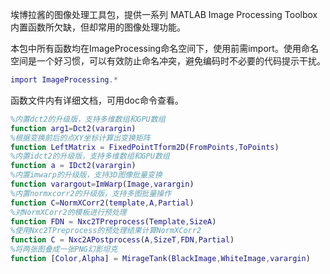 埃博拉酱的图像处理工具包，提供一系列 MATLAB Image Processing Toolbox 内置函数所欠缺，但却常用的图像处理功能。

本包中所有函数均在ImageProcessing命名空间下，使用前需import。使用命名空间是一个好习惯，可以有效防止命名冲突，避免编码时不必要的代码提示干扰。
```MATLAB
import ImageProcessing.*
```
函数文件内有详细文档，可用doc命令查看。
```MATLAB
%内置dct2的升级版，支持多维数组和GPU数组
function arg1=Dct2(varargin)
%根据变换前后的点XY坐标计算出变换矩阵
function LeftMatrix = FixedPointTform2D(FromPoints,ToPoints)
%内置idct2的升级版，支持多维数组和GPU数组
function a = IDct2(varargin)
%内置imwarp的升级版，支持3D图像批量变换
function varargout=ImWarp(Image,varargin)
%内置normxcorr2的升级版，支持多图批量操作
function C=NormXCorr2(template,A,Partial)
%对NormXCorr2的模板进行预处理
function FDN = Nxc2TPreprocess(Template,SizeA)
%使用Nxc2TPreprocess的预处理结果计算NormXCorr2
function C = Nxc2APostprocess(A,SizeT,FDN,Partial)
%将两张图叠成一张PNG幻影坦克
function [Color,Alpha] = MirageTank(BlackImage,WhiteImage,varargin)
```